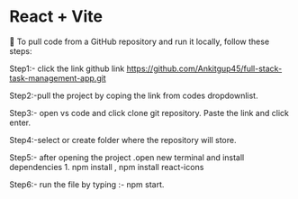 # React + Vite

 To pull code from a GitHub repository and run it locally, follow these steps:

Step1:- click the link github link https://github.com/Ankitgup45/full-stack-task-management-app.git

Step2:-pull the project by coping the link from codes dropdownlist.

Step3:- open vs code and click clone git repository. Paste the link and click enter.

Step4:-select or create folder where the repository will store.

Step5:- after opening the project .open new terminal and install dependencies 1. npm install , npm install react-icons

Step6:- run the file by typing :- npm start.
